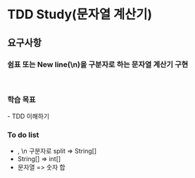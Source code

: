 # TDD Study(문자열 계산기)
## 요구사항
<h3>쉼표 또는 New line(\n)을 구분자로 하는 문자열 계산기 구현</h3><br/>
<h3>학습 목표</h3>
- TDD 이해하기<br/>
<h3>To do list</h3>

- , \n 구분자로 split => String[]<br/>
- String[] => int[]<br/>
- 문자열 => 숫자 합
